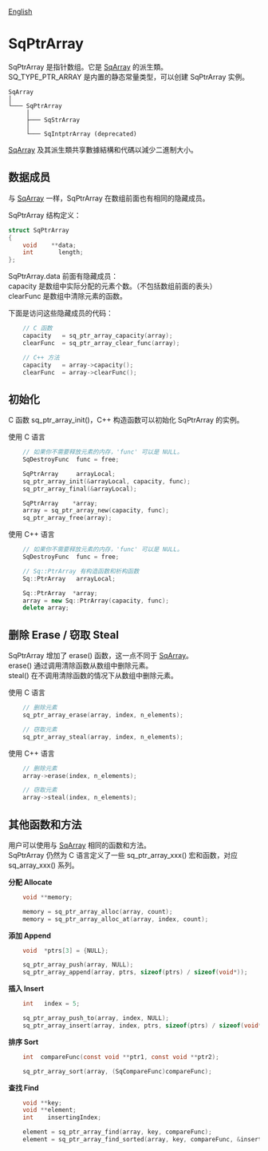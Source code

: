 [English](SqPtrArray.md)

# SqPtrArray

SqPtrArray 是指针数组。它是 [SqArray](SqArray.cn.md) 的派生類。  
SQ_TYPE_PTR_ARRAY 是内置的静态常量类型，可以创建 SqPtrArray 实例。

	SqArray
	│
	└─── SqPtrArray
	     │
	     ├─── SqStrArray
	     │
	     └─── SqIntptrArray (deprecated)

[SqArray](SqArray.cn.md) 及其派生類共享數據結構和代碼以減少二進制大小。

## 数据成员

与 [SqArray](SqArray.cn.md) 一样，SqPtrArray 在数组前面也有相同的隐藏成员。  
  
SqPtrArray 结构定义：

```c
struct SqPtrArray
{
	void    **data;
	int       length;
};
```

SqPtrArray.data 前面有隐藏成员：  
capacity  是数组中实际分配的元素个数。（不包括数组前面的表头）  
clearFunc 是数组中清除元素的函数。  
  
下面是访问这些隐藏成员的代码：

```c++
	// C 函数
	capacity   = sq_ptr_array_capacity(array);
	clearFunc  = sq_ptr_array_clear_func(array);

	// C++ 方法
	capacity   = array->capacity();
	clearFunc  = array->clearFunc();
```

## 初始化

C 函数 sq_ptr_array_init()，C++ 构造函数可以初始化 SqPtrArray 的实例。  
  
使用 C 语言

```c
	// 如果你不需要释放元素的内存，'func' 可以是 NULL。
	SqDestroyFunc  func = free;

	SqPtrArray     arrayLocal;
	sq_ptr_array_init(&arrayLocal, capacity, func);
	sq_ptr_array_final(&arrayLocal);

	SqPtrArray    *array;
	array = sq_ptr_array_new(capacity, func);
	sq_ptr_array_free(array);
```

使用 C++ 语言

```c++
	// 如果你不需要释放元素的内存，'func' 可以是 NULL。
	SqDestroyFunc  func = free;

	// Sq::PtrArray 有构造函数和析构函数
	Sq::PtrArray   arrayLocal;

	Sq::PtrArray  *array;
	array = new Sq::PtrArray(capacity, func);
	delete array;
```

## 删除 Erase / 窃取 Steal

SqPtrArray 增加了 erase() 函数，这一点不同于 [SqArray](SqArray.cn.md)。  
erase() 通过调用清除函数从数组中删除元素。  
steal() 在不调用清除函数的情况下从数组中删除元素。  
  
使用 C 语言

```c
	// 删除元素
	sq_ptr_array_erase(array, index, n_elements);

	// 窃取元素
	sq_ptr_array_steal(array, index, n_elements);
```

使用 C++ 语言

```c++
	// 删除元素
	array->erase(index, n_elements);

	// 窃取元素
	array->steal(index, n_elements);
```

## 其他函数和方法

用户可以使用与 [SqArray](SqArray.cn.md) 相同的函数和方法。  
SqPtrArray 仍然为 C 语言定义了一些 sq_ptr_array_xxx() 宏和函数，对应 sq_array_xxx() 系列。  
  
**分配 Allocate**

```c
	void **memory;

	memory = sq_ptr_array_alloc(array, count);
	memory = sq_ptr_array_alloc_at(array, index, count);
```

**添加 Append**

```c
	void  *ptrs[3] = {NULL};

	sq_ptr_array_push(array, NULL);
	sq_ptr_array_append(array, ptrs, sizeof(ptrs) / sizeof(void*));
```

**插入 Insert**

```c
	int   index = 5;

	sq_ptr_array_push_to(array, index, NULL);
	sq_ptr_array_insert(array, index, ptrs, sizeof(ptrs) / sizeof(void*));
```

**排序 Sort**

```c
	int  compareFunc(const void **ptr1, const void **ptr2);

	sq_ptr_array_sort(array, (SqCompareFunc)compareFunc);
```

**查找 Find**

```c
	void **key;
	void **element;
	int    insertingIndex;

	element = sq_ptr_array_find(array, key, compareFunc);
	element = sq_ptr_array_find_sorted(array, key, compareFunc, &insertingIndex);
```
